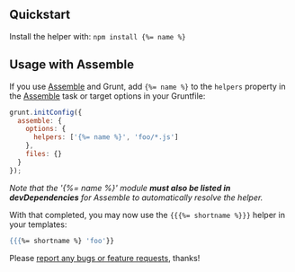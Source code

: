 ## Quickstart
Install the helper with: `npm install {%= name %}`

## Usage with Assemble
If you use [Assemble](http://assemble.io) and Grunt, add `{%= name %}` to the `helpers` property in the [Assemble](http://assemble.io) task or target options in your Gruntfile:

```javascript
grunt.initConfig({
  assemble: {
    options: {
      helpers: ['{%= name %}', 'foo/*.js']
    },
    files: {}
  }
});
```
_Note that the '{%= name %}' module **must also be listed in devDependencies** for Assemble to automatically resolve the helper._

With that completed, you may now use the `{{{%= shortname %}}}` helper in your templates:

```handlebars
{{{%= shortname %} 'foo'}}
```

Please [report any bugs or feature requests](https://github.com/helpers/handlebars-helper-post/issues/new), thanks!